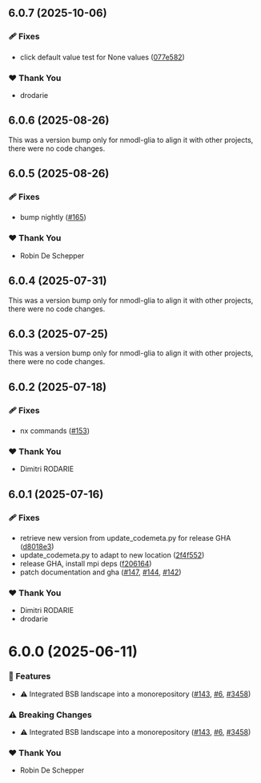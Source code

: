 ## 6.0.7 (2025-10-06)

### 🩹 Fixes

- click default value test for None values ([077e582](https://github.com/dbbs-lab/bsb/commit/077e582))

### ❤️ Thank You

- drodarie

## 6.0.6 (2025-08-26)

This was a version bump only for nmodl-glia to align it with other projects, there were no code changes.

## 6.0.5 (2025-08-26)

### 🩹 Fixes

- bump nightly ([#165](https://github.com/dbbs-lab/bsb/pull/165))

### ❤️ Thank You

- Robin De Schepper

## 6.0.4 (2025-07-31)

This was a version bump only for nmodl-glia to align it with other projects, there were no code changes.

## 6.0.3 (2025-07-25)

This was a version bump only for nmodl-glia to align it with other projects, there were no code changes.

## 6.0.2 (2025-07-18)

### 🩹 Fixes

- nx commands ([#153](https://github.com/dbbs-lab/bsb/pull/153))

### ❤️ Thank You

- Dimitri RODARIE

## 6.0.1 (2025-07-16)

### 🩹 Fixes

- retrieve new version from update_codemeta.py for release GHA ([d8018e3](https://github.com/dbbs-lab/bsb/commit/d8018e3))
- update_codemeta.py to adapt to new location ([2f4f552](https://github.com/dbbs-lab/bsb/commit/2f4f552))
- release GHA, install mpi deps ([f206164](https://github.com/dbbs-lab/bsb/commit/f206164))
- patch documentation and gha ([#147](https://github.com/dbbs-lab/bsb/pull/147), [#144](https://github.com/dbbs-lab/bsb/issues/144), [#142](https://github.com/dbbs-lab/bsb/issues/142))

### ❤️ Thank You

- Dimitri RODARIE
- drodarie

# 6.0.0 (2025-06-11)

### 🚀 Features

- ⚠️  Integrated BSB landscape into a monorepository ([#143](https://github.com/dbbs-lab/bsb/pull/143), [#6](https://github.com/dbbs-lab/bsb/issues/6), [#3458](https://github.com/dbbs-lab/bsb/issues/3458))

### ⚠️  Breaking Changes

- ⚠️  Integrated BSB landscape into a monorepository ([#143](https://github.com/dbbs-lab/bsb/pull/143), [#6](https://github.com/dbbs-lab/bsb/issues/6), [#3458](https://github.com/dbbs-lab/bsb/issues/3458))

### ❤️ Thank You

- Robin De Schepper